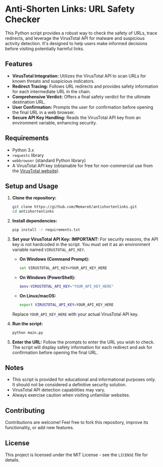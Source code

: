 # Anti-Shorten Links: URL Safety Checker

This Python script provides a robust way to check the safety of URLs, trace redirects, and leverage the VirusTotal API for malware and suspicious activity detection. It's designed to help users make informed decisions before visiting potentially harmful links.

## Features

- **VirusTotal Integration:** Utilizes the VirusTotal API to scan URLs for known threats and suspicious indicators.
- **Redirect Tracing:** Follows URL redirects and provides safety information for each intermediate URL in the chain.
- **Comprehensive Verdict:** Offers a final safety verdict for the ultimate destination URL.
- **User Confirmation:** Prompts the user for confirmation before opening the final URL in a web browser.
- **Secure API Key Handling:** Reads the VirusTotal API key from an environment variable, enhancing security.

## Requirements

- Python 3.x
- `requests` library
- `webbrowser` (standard Python library)
- A VirusTotal API key (obtainable for free for non-commercial use from the [VirusTotal website](https://www.virustotal.com/)).

## Setup and Usage

1.  **Clone the repository:**
    ```bash
    git clone https://github.com/MemaroX/antishortenlinks.git
    cd antishortenlinks
    ```

2.  **Install dependencies:**
    ```bash
    pip install -r requirements.txt
    ```

3.  **Set your VirusTotal API Key:**
    **IMPORTANT:** For security reasons, the API key is not hardcoded in the script. You must set it as an environment variable named `VIRUSTOTAL_API_KEY`.

    *   **On Windows (Command Prompt):**
        ```bash
        set VIRUSTOTAL_API_KEY=YOUR_API_KEY_HERE
        ```
    *   **On Windows (PowerShell):**
        ```powershell
        $env:VIRUSTOTAL_API_KEY="YOUR_API_KEY_HERE"
        ```
    *   **On Linux/macOS:**
        ```bash
        export VIRUSTOTAL_API_KEY=YOUR_API_KEY_HERE
        ```
    Replace `YOUR_API_KEY_HERE` with your actual VirusTotal API key.

4.  **Run the script:**
    ```bash
    python main.py
    ```

5.  **Enter the URL:**
    Follow the prompts to enter the URL you wish to check. The script will display safety information for each redirect and ask for confirmation before opening the final URL.

## Notes

- This script is provided for educational and informational purposes only. It should not be considered a definitive security solution.
- VirusTotal API detection capabilities may vary.
- Always exercise caution when visiting unfamiliar websites.

## Contributing

Contributions are welcome! Feel free to fork this repository, improve its functionality, or add new features.

## License

This project is licensed under the MIT License - see the `LICENSE` file for details.